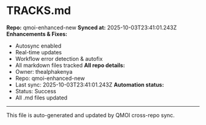 # TRACKS.md

**Repo:** qmoi-enhanced-new
**Synced at:** 2025-10-03T23:41:01.243Z
**Enhancements & Fixes:**
- Autosync enabled
- Real-time updates
- Workflow error detection & autofix
- All markdown files tracked
**All repo details:**
- Owner: thealphakenya
- Repo: qmoi-enhanced-new
- Last sync: 2025-10-03T23:41:01.243Z
**Automation status:**
- Status: Success
- All .md files updated
---
This file is auto-generated and updated by QMOI cross-repo sync.
